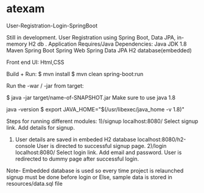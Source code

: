 # atexam

User-Registration-Login-SpringBoot

Still in development. User Registration using Spring Boot, Data JPA, in-memory H2 db . 
Application Requires/Java Dependencies: Java JDK 1.8 Maven Spring Boot Spring Web Spring Data JPA H2 database(embedded)

Front end UI: Html,CSS

Build + Run: $ mvn install $ mvn clean spring-boot:run

Run the -war / -jar from target:

$ java -jar target/name-of-SNAPSHOT.jar Make sure to use java 1.8

java -version $ export JAVA_HOME="$(/usr/libexec/java_home -v 1.8)"

Steps for running different modules: 1)/signup localhost:8080/ Select signup link. 
Add details for signup.
1) User details are saved in embeded H2 database localhost:8080/h2-console User is directed to successful signup page. 
2)/login localhost:8080/ Select login link. Add email and password. User is redirected to dummy page after successful login. 

Note- Embedded database is used so every time project is relaunched signup must be done before login or Else, sample data is stored in resources/data.sql file
